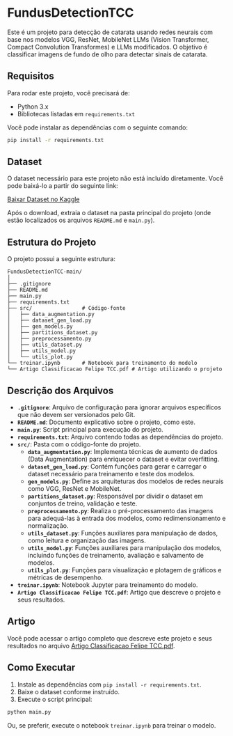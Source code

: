 # FundusDetectionTCC

Este é um projeto para detecção de catarata usando redes neurais com base nos modelos VGG, ResNet, MobileNet LLMs (Vision Transformer, Compact Convolution Transformes) e LLMs modificados. O objetivo é classificar imagens de fundo de olho para detectar sinais de catarata.

## Requisitos

Para rodar este projeto, você precisará de:

- Python 3.x
- Bibliotecas listadas em `requirements.txt`

Você pode instalar as dependências com o seguinte comando:

```bash
pip install -r requirements.txt
```

## Dataset

O dataset necessário para este projeto não está incluído diretamente. Você pode baixá-lo a partir do seguinte link:

[Baixar Dataset no Kaggle](https://www.kaggle.com/code/ragilhadip/eye-disease-classification-with-grey-level-co-occu/)

Após o download, extraia o dataset na pasta principal do projeto (onde estão localizados os arquivos `README.md` e `main.py`).

## Estrutura do Projeto

O projeto possui a seguinte estrutura:

```
FundusDetectionTCC-main/
│
├── .gitignore
├── README.md
├── main.py
├── requirements.txt
├── src/                # Código-fonte
│   ├── data_augmentation.py       
│   ├── dataset_gen_load.py       
│   ├── gen_models.py            
│   ├── partitions_dataset.py    
│   ├── preprocessamento.py     
│   ├── utils_dataset.py        
│   ├── utils_model.py          
│   └── utils_plot.py           
└── treinar.ipynb       # Notebook para treinamento do modelo
└── Artigo Classificacao Felipe TCC.pdf # Artigo utilizando o projeto
```

## Descrição dos Arquivos

- **`.gitignore`**: Arquivo de configuração para ignorar arquivos específicos que não devem ser versionados pelo Git.
- **`README.md`**: Documento explicativo sobre o projeto, como este.
- **`main.py`**: Script principal para execução do projeto.
- **`requirements.txt`**: Arquivo contendo todas as dependências do projeto.
- **`src/`**: Pasta com o código-fonte do projeto.
    - **`data_augmentation.py`**: Implementa técnicas de aumento de dados (Data Augmentation) para enriquecer o dataset e evitar overfitting.
    - **`dataset_gen_load.py`**: Contém funções para gerar e carregar o dataset necessário para treinamento e teste dos modelos.
    - **`gen_models.py`**: Define as arquiteturas dos modelos de redes neurais como VGG, ResNet e MobileNet.
    - **`partitions_dataset.py`**: Responsável por dividir o dataset em conjuntos de treino, validação e teste.
    - **`preprocessamento.py`**: Realiza o pré-processamento das imagens para adequá-las à entrada dos modelos, como redimensionamento e normalização.
    - **`utils_dataset.py`**: Funções auxiliares para manipulação de dados, como leitura e organização das imagens.
    - **`utils_model.py`**: Funções auxiliares para manipulação dos modelos, incluindo funções de treinamento, avaliação e salvamento de modelos.
    - **`utils_plot.py`**: Funções para visualização e plotagem de gráficos e métricas de desempenho.
- **`treinar.ipynb`**: Notebook Jupyter para treinamento do modelo.
- **`Artigo Classificacao Felipe TCC.pdf`**: Artigo que descreve o projeto e seus resultados.


## Artigo

Você pode acessar o artigo completo que descreve este projeto e seus resultados no arquivo [Artigo Classificacao Felipe TCC.pdf](Artigo%20Classificacao%20Felipe%20TCC.pdf).

## Como Executar

1. Instale as dependências com `pip install -r requirements.txt`.
2. Baixe o dataset conforme instruído.
3. Execute o script principal:

```bash
python main.py
```

Ou, se preferir, execute o notebook `treinar.ipynb` para treinar o modelo.

